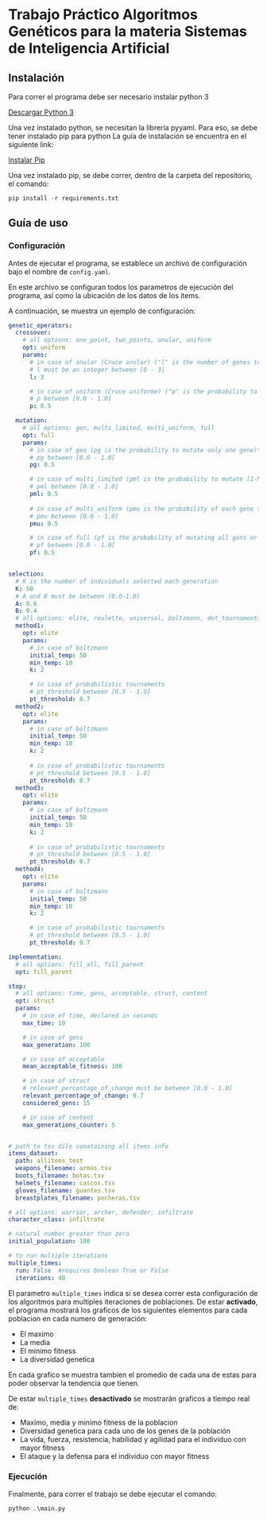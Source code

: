 # Trabajo Práctico Algoritmos Genéticos para la materia Sistemas de Inteligencia Artificial

## Instalación

Para correr el programa debe ser necesario instalar python 3

[Descargar Python 3](https://www.python.org/downloads/)

Una vez instalado python, se necesitan la librería pyyaml.
Para eso, se debe tener instalado pip para python
La guía de instalación se encuentra en el siguiente link:

[Instalar Pip](https://tecnonucleous.com/2018/01/28/como-instalar-pip-para-python-en-windows-mac-y-linux/)

Una vez instalado pip, se debe correr, dentro de la carpeta del repositorio, el comando:

```python
pip install -r requirements.txt
```

## Guía de uso

### Configuración

Antes de ejecutar el programa, se establece un archivo de configuración bajo el nombre de `config.yaml`.

En este archivo se configuran todos los parametros de ejecución del programa, así como la ubicación de los datos de los items.

A continuación, se muestra un ejemplo de configuración:

```yaml
genetic_operators:
  crossover:
    # all options: one_point, two_points, anular, uniform
    opt: uniform
    params:
      # in case of anular (Cruce anular) ("l" is the number of genes to swap)
      # l must be an integer between [0 - 3] 
      l: 3 

      # in case of uniform (Cruce uniforme) ("p" is the probability to swap a gen)
      # p between [0.0 - 1.0]
      p: 0.5

  mutation:
    # all options: gen, multi_limited, multi_uniform, full 
    opt: full
    params:
      # in case of gen (pg is the probability to mutate only one gene)\
      # pg between [0.0 - 1.0]
      pg: 0.5

      # in case of multi_limited (pml is the probability to mutate [1-M] gens at random [where M is the ammount of gens])
      # pml between [0.0 - 1.0]
      pml: 0.5
      
      # in case of multi_uniform (pmu is the probability of each gene to mutate)
      # pmu between [0.0 - 1.0]
      pmu: 0.5

      # in case of full (pf is the probability of mutating all gens or none)
      # pf between [0.0 - 1.0]
      pf: 0.5


selection:
  # K is the number of individuals selected each generation
  K: 50
  # A and B must be between [0.0-1.0]
  A: 0.6
  B: 0.4
  # all options: elite, roulette, universal, boltzmann, det_tournaments, prob_tournaments, ranking
  method1: 
    opt: elite
    params:
      # in case of boltzmann
      initial_temp: 50 
      min_temp: 10
      k: 2

      # in case of probabilistic tournaments
      # pt_threshold between [0.5 - 1.0]
      pt_threshold: 0.7
  method2: 
    opt: elite
    params:
      # in case of boltzmann
      initial_temp: 50 
      min_temp: 10
      k: 2
    
      # in case of probabilistic tournaments
      # pt_threshold between [0.5 - 1.0]
      pt_threshold: 0.7
  method3: 
    opt: elite
    params:
      # in case of boltzmann
      initial_temp: 50 
      min_temp: 10
      k: 2
    
      # in case of probabilistic tournaments
      # pt_threshold between [0.5 - 1.0]
      pt_threshold: 0.7
  method4: 
    opt: elite
    params:
      # in case of boltzmann
      initial_temp: 50 
      min_temp: 10
      k: 2

      # in case of probabilistic tournaments
      # pt_threshold between [0.5 - 1.0]
      pt_threshold: 0.7

implementation: 
  # all options: fill_all, fill_parent
  opt: fill_parent

stop:
  # all options: time, gens, acceptable, struct, content
  opt: struct
  params:
    # in case of time, declared in seconds
    max_time: 10

    # in case of gens
    max_generation: 100

    # in case of acceptable
    mean_acceptable_fitness: 100

    # in case of struct
    # relevant_percentage_of_change must be between [0.0 - 1.0]
    relevant_percentage_of_change: 0.7
    considered_gens: 15

    # in case of content
    max_generations_counter: 5


# path to tsv dile conataining all items info
items_dataset: 
  path: allitems_test
  weapons_filename: armas.tsv
  boots_filename: botas.tsv
  helmets_filename: cascos.tsv
  gloves_filename: guantes.tsv
  breastplates_filename: pecheras.tsv

# all options: warrior, archer, defender, infiltrate
character_class: infiltrate

# natural number greater than zero
initial_population: 100

# to run multiple iterations 
multiple_times:
  run: False  #requires boolean True or False
  iterations: 40


```
El parametro ```multiple_times``` indica si se desea correr esta configuración de los algoritmos para multiples iteraciones de poblaciones. De estar **activado**, el programa mostrará los graficos de los siguientes elementos para cada poblacion en cada numero de generación: 
* El maximo 
* La media 
* El minimo fitness 
* La diversidad genetica

En cada grafico se muestra tambien el promedio de cada una de estas para poder observar la tendencia que tienen.

De estar ```multiple_times``` **desactivado** se mostrarán graficos a tiempo real de:
* Maximo, media y minimo fitness de la poblacion
* Diversidad genetica para cada uno de los genes de la población
* La vida, fuerza, resistencia, habilidad y agilidad para el individuo con mayor fitness
* El ataque y la defensa para el individuo con mayor fitness

### Ejecución

Finalmente, para correr el trabajo se debe ejecutar el comando:

```python
python .\main.py
```
